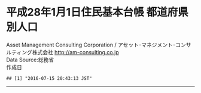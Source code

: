 # 平成28年1月1日住民基本台帳 都道府県別人口
Asset Management Consulting Corporation / アセット･マネジメント･コンサルティング株式会社 http://am-consulting.co.jp  
Data Source:総務省<br>
作成日

```
## [1] "2016-07-15 20:43:13 JST"
```


<hr>


<!--html_preserve--><div id="htmlwidget-5073" style="width:100%;height:auto;" class="datatables html-widget"></div>
<script type="application/json" data-for="htmlwidget-5073">{"x":{"data":[[1,2,3,4,5,6,7,8,9,10,11,12,13,14,15,16,17,18,19,20,21,22,23,24,25,26,27,28,29,30,31,32,33,34,35,36,37,38,39,40,41,42,43,44,45,46,47,48],["合計","北海道","青森県","岩手県","宮城県","秋田県","山形県","福島県","茨城県","栃木県","群馬県","埼玉県","千葉県","東京都","神奈川県","新潟県","富山県","石川県","福井県","山梨県","長野県","岐阜県","静岡県","愛知県","三重県","滋賀県","京都府","大阪府","兵庫県","奈良県","和歌山県","鳥取県","島根県","岡山県","広島県","山口県","徳島県","香川県","愛媛県","高知県","福岡県","佐賀県","長崎県","熊本県","大分県","宮崎県","鹿児島県","沖縄県"],[62464685,2552868,633903,619365,1133790,491630,543352,956881,1485898,995916,991916,3670697,3130062,6621602,4567791,1124655,522147,559643,387346,416151,1042002,1009535,1861080,3762016,903162,699781,1235170,4288494,2697830,660270,470673,276664,335287,932161,1386430,672956,367282,483791,670901,348866,2433567,399230,661019,855394,561742,533096,790125,720548],[65601526,2848342,704562,670105,1190676,551385,586208,996818,1484333,1002948,1013404,3652716,3135837,6793747,4568360,1194780,558013,597399,411874,433633,1095664,1066660,1909539,3747620,946866,720082,1339672,4577008,2923257,727548,523644,302645,366107,1001620,1476781,746825,402775,518382,745096,391193,2688881,443227,743084,954949,622219,594982,889377,740683],[128066211,5401210,1338465,1289470,2324466,1043015,1129560,1953699,2970231,1998864,2005320,7323413,6265899,13415349,9136151,2319435,1080160,1157042,799220,849784,2137666,2076195,3770619,7509636,1850028,1419863,2574842,8865502,5621087,1387818,994317,579309,701394,1933781,2863211,1419781,770057,1002173,1415997,740059,5122448,842457,1404103,1810343,1183961,1128078,1679502,1461231],[56950757,2751282,588464,520986,971642,426035,410329,774515,1208718,809857,823565,3167510,2773070,6889913,4193331,885719,411570,474789,288163,354020,856348,804061,1544095,3171435,777756,559129,1193739,4186316,2490682,583900,439637,234501,287437,829811,1290645,658456,332780,433549,649791,352809,2346328,325221,633084,767976,530704,519970,805329,621790],[48.8,2,0.5,0.5,0.9,0.4,0.4,0.7,1.2,0.8,0.8,2.9,2.4,5.2,3.6,0.9,0.4,0.4,0.3,0.3,0.8,0.8,1.5,2.9,0.7,0.5,1,3.3,2.1,0.5,0.4,0.2,0.3,0.7,1.1,0.5,0.3,0.4,0.5,0.3,1.9,0.3,0.5,0.7,0.4,0.4,0.6,0.6],[51.2,2.2,0.6,0.5,0.9,0.4,0.5,0.8,1.2,0.8,0.8,2.9,2.4,5.3,3.6,0.9,0.4,0.5,0.3,0.3,0.9,0.8,1.5,2.9,0.7,0.6,1,3.6,2.3,0.6,0.4,0.2,0.3,0.8,1.2,0.6,0.3,0.4,0.6,0.3,2.1,0.3,0.6,0.7,0.5,0.5,0.7,0.6],[100,4.2,1,1,1.8,0.8,0.9,1.5,2.3,1.6,1.6,5.7,4.9,10.5,7.1,1.8,0.8,0.9,0.6,0.7,1.7,1.6,2.9,5.9,1.4,1.1,2,6.9,4.4,1.1,0.8,0.5,0.5,1.5,2.2,1.1,0.6,0.8,1.1,0.6,4,0.7,1.1,1.4,0.9,0.9,1.3,1.1],[2.25,1.96,2.27,2.48,2.39,2.45,2.75,2.52,2.46,2.47,2.43,2.31,2.26,1.95,2.18,2.62,2.62,2.44,2.77,2.4,2.5,2.58,2.44,2.37,2.38,2.54,2.16,2.12,2.26,2.38,2.26,2.47,2.44,2.33,2.22,2.16,2.31,2.31,2.18,2.1,2.18,2.59,2.22,2.36,2.23,2.17,2.09,2.35]],"container":"<table class=\"display compact\">\n  <thead>\n    <tr>\n      <th>ID\u003c/th>\n      <th>都道府県名\u003c/th>\n      <th>人口(男)\u003c/th>\n      <th>人口(女)\u003c/th>\n      <th>人口(計)\u003c/th>\n      <th>世帯数\u003c/th>\n      <th>総人口に対する比率(%):男\u003c/th>\n      <th>総人口に対する比率(%):男\u003c/th>\n      <th>総人口に対する比率(%):計\u003c/th>\n      <th>人口(計)/世帯数\u003c/th>\n    \u003c/tr>\n  \u003c/thead>\n\u003c/table>","options":{"search.regex":true,"paging":true,"autoWidth":true,"info":true,"lengthChange":true,"ordering":true,"searching":true,"scrollX":true,"lengthMenu":[[20,-1,10,1],["20","All","10","1"]],"orderClasses":true,"order":[[0,"asc"]],"columnDefs":[{"className":"dt-right","targets":[0,2,3,4,5,6,7,8,9]}]},"callback":null,"caption":"<caption>平成28年1月1日住民基本台帳 都道府県別人口\u003c/caption>","filter":"none"},"evals":[],"jsHooks":[]}</script><!--/html_preserve-->
